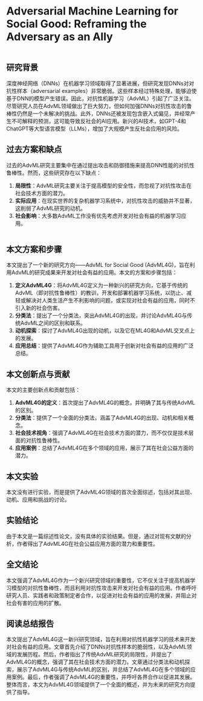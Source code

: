 # Adversarial Machine Learning for Social Good: Reframing the Adversary as an Ally

<figure><img src="../../.gitbook/assets/image (22).png" alt=""><figcaption></figcaption></figure>

## 研究背景

深度神经网络（DNNs）在机器学习领域取得了显著进展，但研究发现DNNs对对抗性样本（adversarial examples）非常脆弱。这些样本经过特殊处理，能够迫使基于DNN的模型产生错误。因此，对抗性机器学习（AdvML）引起了广泛关注。尽管研究人员在AdvML领域做出了巨大努力，但如何加强DNNs对抗性攻击的鲁棒性仍然是一个未解决的挑战。此外，DNNs还被发现包含嵌入式偏见，并经常产生不可解释的预测，这可能导致反社会的AI应用。新兴的AI技术，如GPT-4和ChatGPT等大型语言模型（LLMs），增加了大规模产生反社会应用的风险。

## 过去方案和缺点

过去的AdvML研究主要集中在通过提出攻击和防御措施来提高DNN性能的对抗性鲁棒性。然而，这些研究存在以下缺点：

1. **局限性**：AdvML研究主要关注于提高模型的安全性，而忽视了对抗性攻击在社会技术方面的潜力。
2. **实际应用**：在现实世界的复杂机器学习系统中，对抗性攻击的威胁并不显著，这削弱了AdvML研究的动机。
3. **社会影响**：大多数AdvML工作没有优先考虑开发对社会有益的机器学习应用。

<figure><img src="../../.gitbook/assets/image (23).png" alt=""><figcaption></figcaption></figure>

## 本文方案和步骤

本文提出了一个新的研究方向——AdvML for Social Good (AdvML4G)，旨在利用AdvML的研究成果来开发对社会有益的应用。本文的方案和步骤包括：

1. **定义AdvML4G**：将AdvML4G定义为一种新兴的研究方向，它基于传统的AdvML（即对抗性鲁棒性）的教训，开发和部署机器学习系统，以防止、减轻或解决对人类生活产生不利影响的问题，或实现对社会有益的应用，同时不引入新的社会伤害。
2. **分类法**：提出了一个分类法，突出AdvML4G的出现，并讨论AdvML4G与传统AdvML之间的区别和联系。
3. **动机探索**：探讨了AdvML4G出现的动机，以及它在ML4G和AdvML交叉点上的发展。
4. **应用总结**：提供了AdvML4G作为辅助工具用于创新对社会有益的应用的广泛总结。

## 本文创新点与贡献

本文的主要创新点和贡献包括：

1. **AdvML4G的定义**：首次提出了AdvML4G的概念，并明确了其与传统AdvML的区别。
2. **分类法**：提供了一个全面的分类法，涵盖了AdvML4G的出现、动机和相关概念。
3. **社会技术视角**：强调了AdvML4G在社会技术方面的潜力，而不仅仅是技术层面的对抗性鲁棒性。
4. **应用案例**：总结了AdvML4G在多个领域的应用，展示了其在社会公益方面的潜力。

## 本文实验

本文没有进行实验，而是提供了AdvML4G领域的首次全面综述，包括对其出现、动机、应用和挑战的讨论。

## 实验结论

由于本文是一篇综述性论文，没有具体的实验结果。但是，通过对现有文献的分析，作者得出了AdvML4G在社会公益应用方面的潜力和重要性。

## 全文结论

本文强调了AdvML4G作为一个新兴研究领域的重要性，它不仅关注于提高机器学习模型的对抗性鲁棒性，而且利用对抗性攻击来开发对社会有益的应用。作者呼吁研究人员、实践者和政策制定者合作，以促进对社会有益的应用的发展，并阻止对社会有害的应用的扩散。

## 阅读总结报告

本文提出了AdvML4G这一新兴研究领域，旨在利用对抗性机器学习的技术来开发对社会有益的应用。文章首先介绍了DNNs对抗性样本的脆弱性，以及AdvML领域的发展历程。然后，作者指出了传统AdvML研究的局限性，并提出了AdvML4G的概念，强调了其在社会技术方面的潜力。文章通过分类法和动机探索，展示了AdvML4G与传统AdvML的区别，并总结了AdvML4G在多个领域的应用案例。最后，作者强调了AdvML4G的重要性，并呼吁各界合作以促进其发展。整体而言，本文为AdvML4G领域提供了一个全面的概述，并为未来的研究方向提供了指导。
